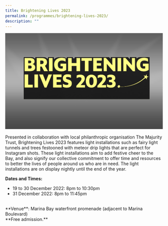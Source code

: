 ```yaml
---
title: Brightening Lives 2023
permalink: /programmes/brightening-lives-2023/
description: ""
---
```

![](/images/bl.jpeg)

Presented in collaboration with local philanthropic organisation The Majurity Trust,
Brightening Lives 2023 features light installations such as fairy light tunnels and trees
festooned with meteor drip lights that are perfect for Instagram shots. These light
installations aim to add festive cheer to the Bay, and also signify our collective commitment
to offer time and resources to better the lives of people around us who are in need. The light
installations are on display nightly until the end of the year.

**Dates and Times:**
- 19 to 30 December 2022: 8pm to 10:30pm
- 31 December 2022: 8pm to 11:45pm <br>
<br>
**Venue**: Marina Bay waterfront promenade (adjacent to Marina Boulevard) <br>
**Free admission.**